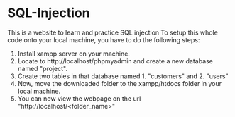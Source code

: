# SQL-Injection
 This is a website to learn and practice SQL injection
To setup this whole code onto your local machine, you have to do the following steps:

1. Install xampp server on your machine.
2. Locate to http://localhost/phpmyadmin and create a new database named "project".
3. Create two tables in that database named 1. "customers" and 2. "users"
4. Now, move the downloaded folder to the xampp/htdocs folder in your local machine.
5. You can now view the webpage on the url "http://localhost/<folder_name>"
